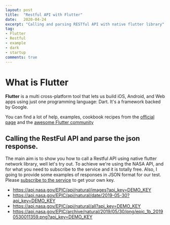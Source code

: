 ```yaml
---
layout: post
title:  "Restful API with Flutter"
date:   2020-04-24
excerpt: "Calling and parsing RESTful API with native flutter library"
tag:
- Flutter 
- Restful
- example
- dark
- startup
comments: true
---
```


# What is Flutter 

**Flutter** is a multi cross-platform tool that lets us build iOS, Android, and Web apps using just one programming language: Dart. It's a framework backed by Google.  

You can find a lot of help, examples, cookbook recipes from the [official page](https://flutter.dev) and the [awesome Flutter community](https://flutter.dev/community) 

## Calling the RestFul API and parse the json response.

The main aim is to show you how to call a Restful API using native flutter network library, well let's try out. To achieve we're using the NASA API, and for what you need to subscribe to the service and it is totally free. Also, I going to provide some examples of responses in JSON format for our test. Please [subscribe to the service](https://api.nasa.gov) to get your own key.

* https://api.nasa.gov/EPIC/api/natural/images?api_key=DEMO_KEY 
* https://api.nasa.gov/EPIC/api/natural/date/2019-05-30?api_key=DEMO_KEY 
* https://api.nasa.gov/EPIC/api/natural/all?api_key=DEMO_KEY 
* https://api.nasa.gov/EPIC/archive/natural/2019/05/30/png/epic_1b_20190530011359.png?api_key=DEMO_KEY

